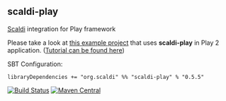 ## scaldi-play

[Scaldi](http://scaldi.org) integration for Play framework

Please take a look at [this example project](https://github.com/scaldi/scaldi-play-example) that uses **scaldi-play**
in Play 2 application. ([Tutorial can be found here](http://hacking-scala.tumblr.com/post/51407241538/easy-dependency-injection-in-play-framework-with-scaldi))

SBT Configuration:

    libraryDependencies += "org.scaldi" %% "scaldi-play" % "0.5.5"

[![Build Status](https://travis-ci.org/scaldi/scaldi-play.png)](https://travis-ci.org/scaldi/scaldi-play) [![Maven Central](https://maven-badges.herokuapp.com/maven-central/org.scaldi/scaldi-play_2.11/badge.svg)](https://maven-badges.herokuapp.com/maven-central/org.scaldi/scaldi-play_2.11)
